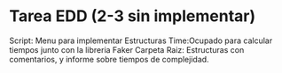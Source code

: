 # Tarea EDD (2-3 sin implementar)
Script: Menu para implementar Estructuras
Time:Ocupado para calcular tiempos junto con la libreria Faker
Carpeta Raiz: Estructuras con comentarios, y informe sobre tiempos de complejidad.
